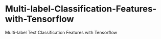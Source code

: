 # Multi-label-Classification-Features-with-Tensorflow
Multi-label Text Classification Features with Tensorflow
